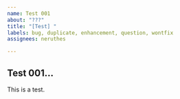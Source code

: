 ```yaml
---
name: Test 001
about: "???"
title: "[Test] "
labels: bug, duplicate, enhancement, question, wontfix
assignees: neruthes

---
```


## Test 001...

This is a test.
